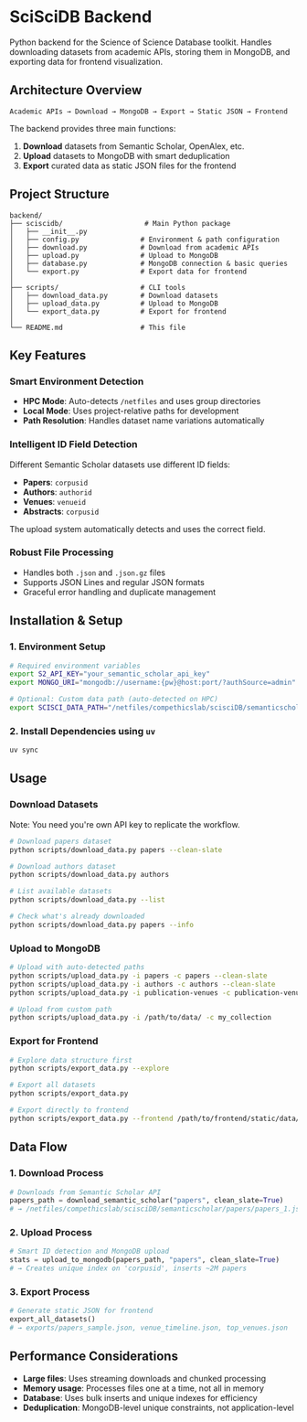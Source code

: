 # SciSciDB Backend

Python backend for the Science of Science Database toolkit. Handles downloading datasets from academic APIs, storing them in MongoDB, and exporting data for frontend visualization.

## Architecture Overview

```
Academic APIs → Download → MongoDB → Export → Static JSON → Frontend
```

The backend provides three main functions:
1. **Download** datasets from Semantic Scholar, OpenAlex, etc.
2. **Upload** datasets to MongoDB with smart deduplication
3. **Export** curated data as static JSON files for the frontend

## Project Structure

```
backend/
├── sciscidb/                    # Main Python package
│   ├── __init__.py
│   ├── config.py               # Environment & path configuration
│   ├── download.py             # Download from academic APIs
│   ├── upload.py               # Upload to MongoDB
│   ├── database.py             # MongoDB connection & basic queries
│   └── export.py               # Export data for frontend
│
├── scripts/                    # CLI tools
│   ├── download_data.py        # Download datasets
│   ├── upload_data.py          # Upload to MongoDB
│   └── export_data.py          # Export for frontend
│
└── README.md                   # This file
```

## Key Features

### Smart Environment Detection
- **HPC Mode**: Auto-detects `/netfiles` and uses group directories
- **Local Mode**: Uses project-relative paths for development
- **Path Resolution**: Handles dataset name variations automatically

### Intelligent ID Field Detection
Different Semantic Scholar datasets use different ID fields:
- **Papers**: `corpusid`
- **Authors**: `authorid` 
- **Venues**: `venueid`
- **Abstracts**: `corpusid`

The upload system automatically detects and uses the correct field.

### Robust File Processing
- Handles both `.json` and `.json.gz` files
- Supports JSON Lines and regular JSON formats
- Graceful error handling and duplicate management

## Installation & Setup

### 1. Environment Setup

```bash
# Required environment variables
export S2_API_KEY="your_semantic_scholar_api_key"
export MONGO_URI="mongodb://username:{pw}@host:port/?authSource=admin"

# Optional: Custom data path (auto-detected on HPC)
export SCISCI_DATA_PATH="/netfiles/compethicslab/scisciDB/semanticscholar"
```

### 2. Install Dependencies using `uv`

```bash
uv sync
```

## Usage

### Download Datasets

Note: You need you're own API key to replicate the workflow.

```bash
# Download papers dataset
python scripts/download_data.py papers --clean-slate

# Download authors dataset  
python scripts/download_data.py authors

# List available datasets
python scripts/download_data.py --list

# Check what's already downloaded
python scripts/download_data.py papers --info
```

### Upload to MongoDB

```bash
# Upload with auto-detected paths
python scripts/upload_data.py -i papers -c papers --clean-slate
python scripts/upload_data.py -i authors -c authors --clean-slate
python scripts/upload_data.py -i publication-venues -c publication-venues --clean-slate

# Upload from custom path
python scripts/upload_data.py -i /path/to/data/ -c my_collection
```

### Export for Frontend

```bash
# Explore data structure first
python scripts/export_data.py --explore

# Export all datasets
python scripts/export_data.py

# Export directly to frontend
python scripts/export_data.py --frontend /path/to/frontend/static/data/
```

## Data Flow

### 1. Download Process
```python
# Downloads from Semantic Scholar API
papers_path = download_semantic_scholar("papers", clean_slate=True)
# → /netfiles/compethicslab/scisciDB/semanticscholar/papers/papers_1.json, papers_2.json, ...
```

### 2. Upload Process  
```python
# Smart ID detection and MongoDB upload
stats = upload_to_mongodb(papers_path, "papers", clean_slate=True)
# → Creates unique index on 'corpusid', inserts ~2M papers
```

### 3. Export Process
```python
# Generate static JSON for frontend
export_all_datasets()
# → exports/papers_sample.json, venue_timeline.json, top_venues.json
```
## Performance Considerations

- **Large files**: Uses streaming downloads and chunked processing
- **Memory usage**: Processes files one at a time, not all in memory
- **Database**: Uses bulk inserts and unique indexes for efficiency
- **Deduplication**: MongoDB-level unique constraints, not application-level